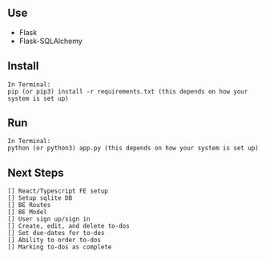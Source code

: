 ## Use

* Flask
* Flask-SQLAlchemy

## Install

```
In Terminal:
pip (or pip3) install -r requirements.txt (this depends on how your system is set up)
```
## Run

```
In Terminal:
python (or python3) app.py (this depends on how your system is set up)
```

## Next Steps

```
[] React/Typescript FE setup
[] Setup sqlite DB
[] BE Routes
[] BE Model
[] User sign up/sign in
[] Create, edit, and delete to-dos
[] Set due-dates for to-dos
[] Ability to order to-dos
[] Marking to-dos as complete
```

